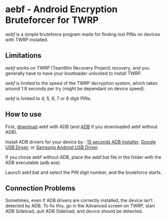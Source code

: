 # aebf - Android Encryption Bruteforcer for TWRP

*aebf* is a simple bruteforce program made for finding lost PINs on devices with TWRP installed.

## Limitations

*aebf* works on TWRP (TeamWin Recovery Project) recovery, and you generally have to have your bootloader unlocked to install TWRP.

*aebf* is limited to the speed of the TWRP decryption system, which takes around 1.8 seconds per try (might be dependant on device speed).

*aebf* is limited to 4, 5, 6, 7 or 8 digit PINs.

## How to use

First, [download](https://github.com/Romanio0089/aebf-twrp/releases/latest) aebf with ADB (and [ADB](https://developer.android.com/tools/releases/platform-tools) if you downloaded aebf without ADB).

Install ADB drivers for your device by : [15 seconds ADB Installer](https://forum.xda-developers.com/t/official-tool-windows-adb-fastboot-and-drivers-15-seconds-adb-installer-v1-4-3.2588979/), [Google USB Driver](https://developer.android.com/studio/run/win-usb), or [Samsung Android USB Driver](https://developer.samsung.com/android-usb-driver).

If you chose aebf without ADB, place the aebf.bat file in the folder with the ADB executable (adb.exe).

Launch aebf.bat and select the PIN digit number, and the bruteforce starts.

## Connection Problems

Sometimes, even if ADB drivers are correctly installed, the device isn't detected by ADB. To fix this, go in the Advanced screen on TWRP, start ADB Sideload, quit ADB Sideload, and device should be detected.

